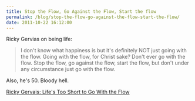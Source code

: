 ```yaml
---
title: Stop the Flow, Go Against the Flow, Start the flow
permalink: /blog/stop-the-flow-go-against-the-flow-start-the-flow/
date: 2011-10-22 16:12:00
---
```


Ricky Gervias on being life: 

> I don't know what happiness is but it's definitely NOT just going with the flow. Going with the flow, for Christ sake? Don't ever go with the flow. Stop the flow, go against the flow, start the flow, but don't under any circumstance just go with the flow.

Also, he's 50. Bloody hell. 

[Ricky Gervais: Life's Too Short to Go With the Flow](http://www.huffingtonpost.com/ricky-gervais/lifes-too-short-to-go-with-the-flow_b_895005.html)